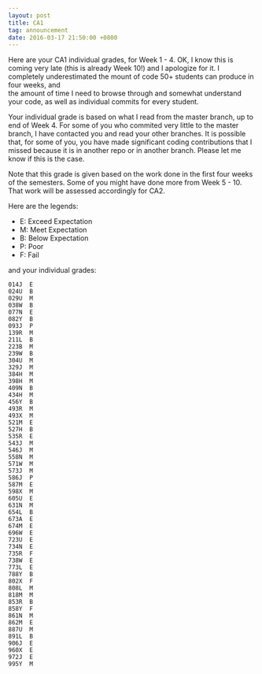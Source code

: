 ```yaml
---
layout: post
title: CA1
tag: announcement
date: 2016-03-17 21:50:00 +0800
---
```


Here are your CA1 individual grades, for Week 1 - 4.  OK, I know this is coming very late (this is already Week 10!) and I apologize for it.  I completely underestimated the mount of code 50+ students can produce in four weeks, and  
the amount of time I need to browse through and somewhat understand your code, as well as individual commits for every student.  

Your individual grade is based on what I read from the master branch, up to end of Week 4.  For some of you who commited very little to the master branch, I have contacted you and read your other branches.  It is possible that, for some of you, you have made significant coding contributions that I missed because it is in another repo or in another branch.  Please let me know if this is the case. 

Note that this grade is given based on the work done in the first four weeks of the semesters.  Some of you might have done more from Week 5 - 10.  That work will be assessed accordingly for CA2.

<!--more-->

Here are the legends: 

- E: Exceed Expectation
- M: Meet Expectation
- B: Below Expectation
- P: Poor
- F: Fail

and your individual grades:

	014J  E
	024U  B
	029U  M
	038W  B
	077N  E
	082Y  B
	093J  P
	139R  M
	211L  B
	223B  M
	239W  B
	304U  M
	329J  M
	384H  M
	398H  M
	409N  B
	434H  M
	456Y  B
	493R  M
	493X  M
	521M  E
	527H  B
	535R  E
	543J  M
	546J  M
	558N  M
	571W  M
	573J  M
	586J  P
	587M  E
	598X  M
	605U  E
	631N  M
	654L  B
	673A  E
	674M  E
	696W  E
	723U  E
	734N  E
	735R  F
	738W  E
	773L  E
	788Y  B
	802X  F
	808L  M
	818M  M
	853R  B
	858Y  F
	861N  M
	862M  E
	887U  M
	891L  B
	906J  E
	960X  E
	972J  E
	995Y  M
